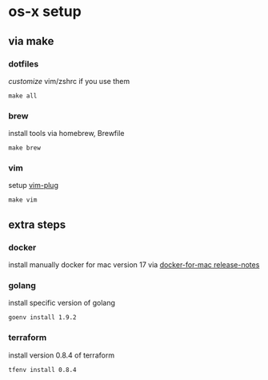 # os-x setup

## via make

### dotfiles

*customize* vim/zshrc if you use them

```
make all
```

### brew

install tools via homebrew, Brewfile

```
make brew
```

### vim

setup [vim-plug](https://github.com/junegunn/vim-plug)

```
make vim
```

## extra steps

### docker

install manually docker for mac version 17 via [docker-for-mac release-notes](https://docs.docker.com/docker-for-mac/release-notes/)

### golang

install specific version of golang

```
goenv install 1.9.2
```

### terraform

install version 0.8.4 of terraform

```
tfenv install 0.8.4
```
